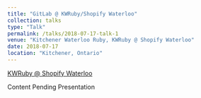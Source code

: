 ```yaml
---
title: "GitLab @ KWRuby/Shopify Waterloo"
collection: talks
type: "Talk"
permalink: /talks/2018-07-17-talk-1
venue: "Kitchener Waterloo Ruby, KWRuby @ Shopify Waterloo"
date: 2018-07-17
location: "Kitchener, Ontario"
---
```


[KWRuby @ Shopify Waterloo](https://www.meetup.com/kw-ruby-on-rails/events/250514981/)

Content Pending Presentation
